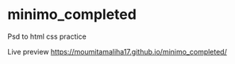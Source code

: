 # minimo_completed
Psd to html css practice

Live preview
https://moumitamaliha17.github.io/minimo_completed/
